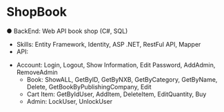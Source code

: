 # ShopBook
● BackEnd: Web API book shop (C#, SQL) 
- Skills: Entity Framework, Identity, ASP .NET, RestFul API, Mapper
- API:
+ Account: Login, Logout, Show Information, Edit Password, AddAdmin, RemoveAdmin
    + Book: ShowALL, GetByID, GetByNXB, GetByCategory, GetByName, Delete, GetBookByPublishingCompany, Edit
    + Cart Item: GetByIdUser, AddItem, DeleteItem, EditQuantity, Buy
    + Admin: LockUser, UnlockUser

